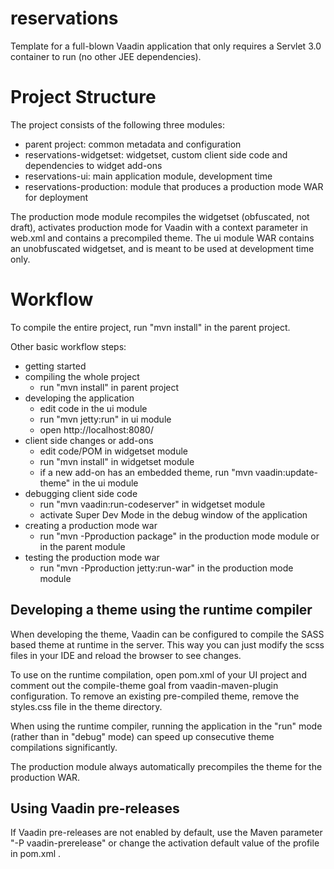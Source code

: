 reservations
==============

Template for a full-blown Vaadin application that only requires a Servlet 3.0 container to run (no other JEE dependencies).


Project Structure
=================

The project consists of the following three modules:

- parent project: common metadata and configuration
- reservations-widgetset: widgetset, custom client side code and dependencies to widget add-ons
- reservations-ui: main application module, development time
- reservations-production: module that produces a production mode WAR for deployment

The production mode module recompiles the widgetset (obfuscated, not draft), activates production mode for Vaadin with a context parameter in web.xml and contains a precompiled theme. The ui module WAR contains an unobfuscated widgetset, and is meant to be used at development time only.

Workflow
========

To compile the entire project, run "mvn install" in the parent project.

Other basic workflow steps:

- getting started
- compiling the whole project
  - run "mvn install" in parent project
- developing the application
  - edit code in the ui module
  - run "mvn jetty:run" in ui module
  - open http://localhost:8080/
- client side changes or add-ons
  - edit code/POM in widgetset module
  - run "mvn install" in widgetset module
  - if a new add-on has an embedded theme, run "mvn vaadin:update-theme" in the ui module
- debugging client side code
  - run "mvn vaadin:run-codeserver" in widgetset module
  - activate Super Dev Mode in the debug window of the application
- creating a production mode war
  - run "mvn -Pproduction package" in the production mode module or in the parent module
- testing the production mode war
  - run "mvn -Pproduction jetty:run-war" in the production mode module


Developing a theme using the runtime compiler
-------------------------

When developing the theme, Vaadin can be configured to compile the SASS based
theme at runtime in the server. This way you can just modify the scss files in
your IDE and reload the browser to see changes.

To use on the runtime compilation, open pom.xml of your UI project and comment 
out the compile-theme goal from vaadin-maven-plugin configuration. To remove 
an existing pre-compiled theme, remove the styles.css file in the theme directory.

When using the runtime compiler, running the application in the "run" mode 
(rather than in "debug" mode) can speed up consecutive theme compilations
significantly.

The production module always automatically precompiles the theme for the production WAR.

Using Vaadin pre-releases
-------------------------

If Vaadin pre-releases are not enabled by default, use the Maven parameter
"-P vaadin-prerelease" or change the activation default value of the profile in pom.xml .

